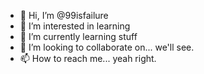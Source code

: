 - 👋 Hi, I’m @99isfailure
- 👀 I’m interested in learning
- 🌱 I’m currently learning stuff
- 💞️ I’m looking to collaborate on... we'll see.
- 📫 How to reach me... yeah right.

<!---
99isfailure/99isfailure is a ✨ special ✨ repository because its `README.md` (this file) appears on your GitHub profile.
You can click the Preview link to take a look at your changes.
--->
